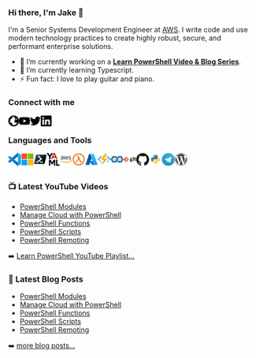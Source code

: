 ### Hi there, I'm Jake 👋

I'm a Senior Systems Development Engineer at [AWS](https://aws.amazon.com). I write code and use modern technology practices to create highly robust, secure, and performant enterprise solutions.

* 🔭 I’m currently working on a **[Learn PowerShell Video & Blog Series](https://techthoughts.info/learn-powershell-series/)**.
* 🌱 I’m currently learning Typescript.
* ⚡ Fun fact: I love to play guitar and piano.

### Connect with me

[<img align="left" alt="techthoughts.info" width="22px" src="https://github.com/techthoughts2/techthoughts2/raw/master/media/globe.svg" />][website]
[<img align="left" alt="TechThoughts2 | YouTube" width="22px" src="https://github.com/techthoughts2/techthoughts2/raw/master/media/youtube.svg" />][youtube]
[<img align="left" alt="JakeMorrison | Twitter" width="22px" src="https://github.com/techthoughts2/techthoughts2/raw/master/media/twitter.svg" />][twitter]
[<img align="left" alt="Jacob Morrison | LinkedIn" width="22px" src="https://github.com/techthoughts2/techthoughts2/raw/master/media/linkedin.svg" />][linkedin]

<br />

### Languages and Tools

<img align="left" alt="Visual Studio Code" width="26px" src="https://raw.githubusercontent.com/github/explore/master/topics/visual-studio-code/visual-studio-code.png" />
<img align="left" alt="Windows" width="26px" src="https://github.com/techthoughts2/techthoughts2/raw/master/media/microsoft_logo-80x80.png" />
<img align="left" alt="PowerShell" width="26px" src="https://raw.githubusercontent.com/github/explore/master/topics/powershell/powershell.png" />
<img align="left" alt="Yaml" width="26px" src="https://raw.githubusercontent.com/github/explore/master/topics/yaml/yaml.png" />
<img align="left" alt="AWS" width="26px" src="https://raw.githubusercontent.com/github/explore/master/topics/aws/aws.png" />
<img align="left" alt="AWS Lambda" width="26px" src="https://github.com/techthoughts2/techthoughts2/raw/master/media/aws_lambda_logo-80x80.png" />
<img align="left" alt="Azure" width="26px" src="https://raw.githubusercontent.com/github/explore/master/topics/azure/azure.png" />
<img align="left" alt="Azure Functions" width="26px" src="https://github.com/techthoughts2/techthoughts2/raw/master/media/azure-functions-80x80.png" />
<img align="left" alt="DevOps" width="26px" src="https://github.com/techthoughts2/techthoughts2/raw/master/media/devops-80x80.jpg" />
<img align="left" alt="Git" width="26px" src="https://raw.githubusercontent.com/github/explore/master/topics/git/git.png" />
<img align="left" alt="GitHub" width="26px" src="https://raw.githubusercontent.com/github/explore/master/topics/github/github.png" />
<img align="left" alt="Python" width="26px" src="https://raw.githubusercontent.com/github/explore/master/topics/python/python.png" />
<img align="left" alt="Telegram" width="26px" src="https://raw.githubusercontent.com/github/explore/master/topics/telegram/telegram.png" />
<img align="left" alt="WordPress" width="26px" src="https://raw.githubusercontent.com/github/explore/master/topics/wordpress/wordpress.png" />

<br />
<br />

### 📺 Latest YouTube Videos

<!-- YOUTUBE:START -->
- [PowerShell Modules](https://youtu.be/tg5bEPsXTQY)
- [Manage Cloud with PowerShell](https://www.youtube.com/watch?v=x-bAD3RX_P0)
- [PowerShell Functions](https://www.youtube.com/watch?v=qrwPvbCWRtI)
- [PowerShell Scripts](https://www.youtube.com/watch?v=IABNJEl2ZWk)
- [PowerShell Remoting](https://www.youtube.com/watch?v=qvJRaYlxI1w)
<!-- YOUTUBE:END -->

➡️ [Learn PowerShell YouTube Playlist...][learnpowershellplaylist]

### 📕 Latest Blog Posts

<!-- BLOG-POST-LIST:START -->
- [PowerShell Modules](https://www.techthoughts.info/powershell-modules/)
- [Manage Cloud with PowerShell](https://techthoughts.info/manage-cloud-with-powershell/)
- [PowerShell Functions](https://techthoughts.info/powershell-functions/)
- [PowerShell Scripts](https://techthoughts.info/powershell-scripts/)
- [PowerShell Remoting](https://techthoughts.info/powershell-remoting/)
<!-- BLOG-POST-LIST:END -->

➡️ [more blog posts...][website]

[website]: https://techthoughts.info
[twitter]: https://twitter.com/JakeMorrison
[youtube]: https://www.youtube.com/c/TechthoughtsInfo2
[linkedin]: https://www.linkedin.com/in/jacobmorrison
[learnpowershellplaylist]: https://www.youtube.com/playlist?list=PL2j0_s2VJe2hzQuQyn6yfMS2olhhs4UnQ
